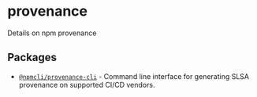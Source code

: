 # provenance

Details on npm provenance

## Packages

- [`@npmcli/provenance-cli`](./packages/cli) - Command line interface for generating SLSA provenance on supported CI/CD vendors.
